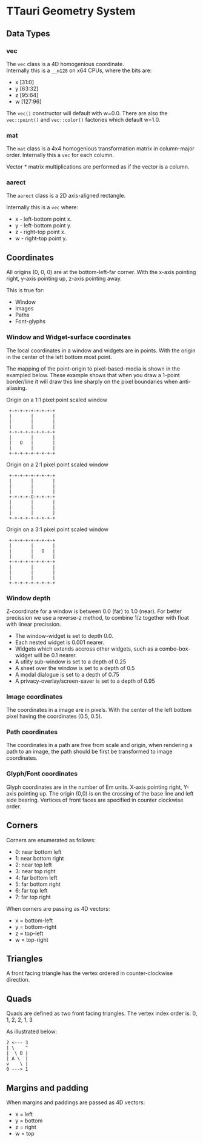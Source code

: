 # TTauri Geometry System

## Data Types
### vec
The `vec` class is a 4D homogenious coordinate.  
Internally this is a `__m128` on x64 CPUs, where the bits are:
 - x [31:0]
 - y [63:32]
 - z [95:64]
 - w [127:96]

The `vec()` constructor will default with w=0.0. There are also the
`vec::point()` and `vec::color()` factories which default w=1.0.

### mat
The `mat` class is a 4x4 homogenious transformation matrix in column-major
order. Internally this a `vec` for each column.

Vector * matrix multiplications are performed as if the vector is a column.

### aarect
The `aarect` class is a 2D axis-aligned rectangle.

Internally this is a `vec` where:
 - x - left-bottom point x.
 - y - left-bottom point y.
 - z - right-top point x.
 - w - right-top point y.

## Coordinates
All origins (0, 0, 0) are at the bottom-left-far corner. With the x-axis pointing
right, y-axis pointing up, z-axis pointing away.

This is true for:
 - Window
 - Images
 - Paths
 - Font-glyphs

### Window and Widget-surface coordinates
The local coordinates in a window and widgets are in points.
With the origin in the center of the left bottom most point.

The mapping of the point-origin to pixel-based-media is shown
in the exampled below. These example shows that when you draw a 1-point border/line
it will draw this line sharply on the pixel boundaries when anti-aliasing.

Origin on a 1:1 pixel:point scaled window
```
 +-+-+-+-+-+-+-+-+
 |       |       |
 |       |       |
 |       |       |
 +-+-+-+-+-+-+-+-+
 |       |       |
 |   O   |       |
 |       |       |
 +-+-+-+-+-+-+-+-+
```

Origin on a 2:1 pixel:point scaled window
```
 +-+-+-+-+-+-+-+-+
 |       |       |
 |       |       |
 |       |       |
 +-+-+-+-O-+-+-+-+
 |       |       |
 |       |       |
 |       |       |
 +-+-+-+-+-+-+-+-+
```

Origin on a 3:1 pixel:point scaled window
```
 +-+-+-+-+-+-+-+-+
 |       |       |
 |       |   O   |
 |       |       |
 +-+-+-+-+-+-+-+-+
 |       |       |
 |       |       |
 |       |       |
 +-+-+-+-+-+-+-+-+
```

### Window depth
Z-coordinate for a window is between 0.0 (far) to 1.0 (near).
For better precission we use a reverse-z method, to combine
1/z together with float with linear precission.

 - The window-widget is set to depth 0.0.
 - Each nested widget is 0.001 nearer.
 - Widgets which extends accross other widgets, such as a combo-box-widget
   will be 0.1 nearer.
 - A utlity sub-window is set to a depth of 0.25
 - A sheet over the window is set to a depth of 0.5
 - A modal dialogue is set to a depth of 0.75
 - A privacy-overlay/screen-saver is set to a depth of 0.95

### Image coordinates
The coordinates in a image are in pixels. With the center of the left bottom
pixel having the coordinates (0.5, 0.5).

### Path coordinates
The coordinates in a path are free from scale and origin, when rendering a
path to an image, the path should be first be transformed to image coordinates.

### Glyph/Font coordinates
Glyph coordinates are in the number of Em units.
X-axis pointing right, Y-axis pointing up.
The origin (0,0) is on the crossing of the base line and left side bearing.
Vertices of front faces are specified in counter clockwise order.

## Corners
Corners are enumerated as follows:
 - 0: near bottom left
 - 1: near bottom right
 - 2: near top left
 - 3: near top right
 - 4: far bottom left
 - 5: far bottom right
 - 6: far top left
 - 7: far top right

When corners are passing as 4D vectors:
 - x = bottom-left
 - y = bottom-right
 - z = top-left
 - w = top-right

## Triangles
A front facing triangle has the vertex ordered in counter-clockwise direction.

## Quads
Quads are defined as two front facing triangles.
The vertex index order is: 0, 1, 2, 2, 1, 3

As illustrated below:

```
2 <--- 3
| \    ^
|  \ B |
| A \  |
v    \ |
0 ---> 1
```

## Margins and padding
When margins and paddings are passed as 4D vectors:
 - x = left
 - y = bottom
 - z = right
 - w = top
